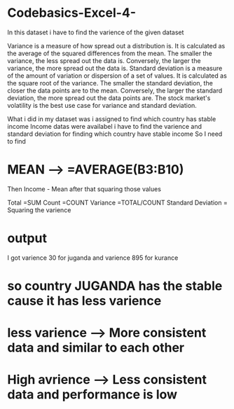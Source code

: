 # Codebasics-Excel-4-

In this dataset i have to find the varience of the given dataset 

Variance is a measure of how spread out a distribution is. It is calculated as the average of the squared differences from the mean.
The smaller the variance, the less spread out the data is. Conversely, the larger the variance, the more spread out the data is.
Standard deviation is a measure of the amount of variation or dispersion of a set of values. It is calculated as the square root of the variance.
The smaller the standard deviation, the closer the data points are to the mean. Conversely, the larger the standard deviation, the more spread out the data points are.
The stock market's volatility is the best use case for variance and standard deviation.

What i did in my dataset was i assigned to find which country has stable income 
Income datas were availabel i have to find the varience and standard deviation for finding which country have stable income
So I need to find 
# MEAN --> =AVERAGE(B3:B10)
Then Income - Mean after that squaring those values

Total    =SUM
Count    =COUNT
Variance  =TOTAL/COUNT
Standard Deviation = Squaring the varience

# output

I got varience 30 for juganda and varience 895 for kurance 
# so country JUGANDA has the stable cause it has less varience

# less varience --> More consistent data and similar to each other
# High avrience --> Less consistent data and performance is low


